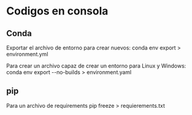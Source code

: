 # Codigos en consola


## Conda
Exportar el archivo de entorno para crear nuevos:
conda env export > environment.yml  

Para crear un archivo capaz de crear un entorno para Linux y Windows:
conda env export --no-builds > environment.yaml 


## pip
Para un archivo de requirements
pip freeze > requierements.txt
